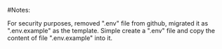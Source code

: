 #Notes:

For security purposes, removed ".env" file from github, migrated it as ".env.example" as the template.
Simple create a ".env" file and copy the content of file ".env.example" into it.
